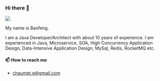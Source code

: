 ### Hi there 👋

![](https://komarev.com/ghpvc/?username=littlesorry)

My name is Baofeng. 

I am a Java Developer/Architect with about 10 years of experience. 
I am experienced in Java, Microservice, SOA, High Concurrency Application Design, Data-Intensive Application Design, MySql, Redis, RocketMQ etc.


#### 📫 How to reach me
  - chaumet.g@gmail.com


<!--
**littlesorry/littlesorry** is a ✨ _special_ ✨ repository because its `README.md` (this file) appears on your GitHub profile.

Here are some ideas to get you started:

- 🔭 I’m currently working on ...
- 🌱 I’m currently learning ...
- 👯 I’m looking to collaborate on ...
- 🤔 I’m looking for help with ...
- 💬 Ask me about ...
- 📫 How to reach me: ...
- 😄 Pronouns: ...
- ⚡ Fun fact: ...
-->
